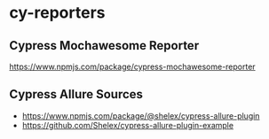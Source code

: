 # cy-reporters

## Cypress Mochawesome Reporter

https://www.npmjs.com/package/cypress-mochawesome-reporter

## Cypress Allure Sources

- https://www.npmjs.com/package/@shelex/cypress-allure-plugin
- https://github.com/Shelex/cypress-allure-plugin-example
